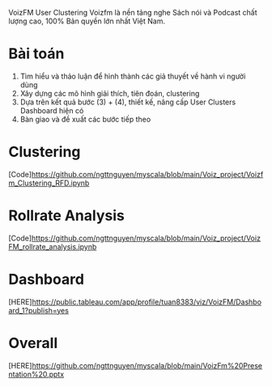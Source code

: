 VoizFM User Clustering
Voizfm là nền tảng nghe Sách nói và Podcast chất lượng cao, 100% Bản quyền lớn nhất Việt Nam.
# Bài toán
1.	Tìm hiểu và thảo luận để hình thành các giả thuyết về hành vi người dùng
2.	Xây dựng các mô hình giải thích, tiên đoán, clustering
3.	Dựa trên kết quả bước (3) + (4), thiết kế, nâng cấp User Clusters Dashboard hiện có
4.	Bàn giao và đề xuất các bước tiếp theo

# Clustering
[Code]https://github.com/ngttnguyen/myscala/blob/main/Voiz_project/Voizfm_Clustering_RFD.ipynb
# Rollrate Analysis
[Code]https://github.com/ngttnguyen/myscala/blob/main/Voiz_project/VoizFM_rollrate_analysis.ipynb
# Dashboard
[HERE]https://public.tableau.com/app/profile/tuan8383/viz/VoizFM/Dashboard_1?publish=yes
# Overall
[HERE]https://github.com/ngttnguyen/myscala/blob/main/VoizFm%20Presentation%20.pptx
